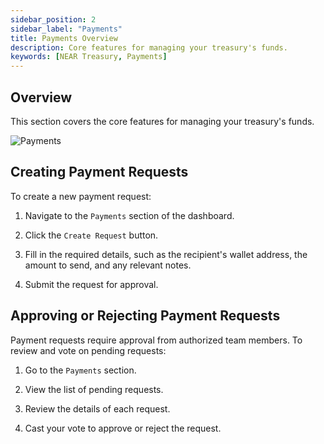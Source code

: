 ```yaml
---
sidebar_position: 2
sidebar_label: "Payments"
title: Payments Overview
description: Core features for managing your treasury's funds.
keywords: [NEAR Treasury, Payments]
---
```


## Overview

This section covers the core features for managing your treasury's funds.

![Payments](/img/screens/payments.png)

## Creating Payment Requests

To create a new payment request:

1.  Navigate to the `Payments` section of the dashboard.
    
2.  Click the `Create Request` button.
    
3.  Fill in the required details, such as the recipient's wallet address, the amount to send, and any relevant notes.
    
4.  Submit the request for approval.
    

## Approving or Rejecting Payment Requests

Payment requests require approval from authorized team members. To review and vote on pending requests:

1.  Go to the `Payments` section.
    
2.  View the list of pending requests.
    
3.  Review the details of each request.
    
4.  Cast your vote to approve or reject the request.
    
